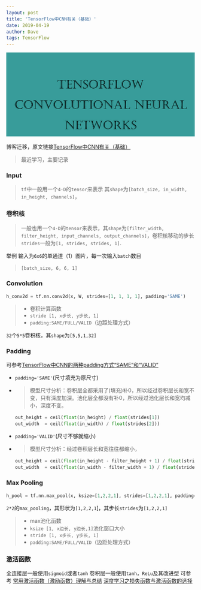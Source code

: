 ```yaml
---
layout: post
title: 'TensorFlow中CNN有关（基础）'
date: 2019-04-19
author: Dave
tags: TensorFlow
---
```


![](https://raw.githubusercontent.com/dendyikbc/PicGoBed/master/imgTF-CNNbasic.jpg)

博客迁移，原文链接[TensorFlow中CNN有关（基础）](https://blog.csdn.net/ddpiccolo/article/details/89392084)

>最近学习，主要记录
### Input
>```tf```中一般用一个```4-D```的```tensor```来表示
其```shape```为```[batch_size, in_width, in_height, channels]```，
### 卷积核
>一般也用一个```4-D```的```tensor```来表示，其```shape```为```[filter_width, filter_height, input_channels, output_channels]```，卷积核移动的步长```strides```一般为```[1, strides, strides, 1]```.

举例
输入为```6x6```的单通道（1）图片，每一次输入```batch```数目
>```[batch_size, 6, 6, 1]```

### Convolution
```python
h_conv2d = tf.nn.conv2d(x, W, strides=[1, 1, 1, 1], padding='SAME')
```

> + 卷积计算函数
> + ```stride [1, x步长, y步长, 1]```
> + ```padding:SAME/FULL/VALID```（边距处理方式）

```32```个```5*5```卷积核，其```shape```为```[5,5,1,32]```
### Padding 
可参考[TensorFlow中CNN的两种padding方式“SAME”和“VALID”](https://blog.csdn.net/wuzqchom/article/details/74785643)
* ```padding='SAME'```(尺寸填充为原尺寸)
* >模型尺寸分析：卷积层全都采用了(填充)补0，所以经过卷积层长和宽不变，只有深度加深。池化层全都没有补0，所以经过池化层长和宽均减小，深度不变。
  ```python
  out_height = ceil(float(in_height) / float(strides[1])
  out_width  = ceil(float(in_width) / float(strides[2]))
  ```


* ```padding='VALID'```(尺寸不够就缩小)
* >模型尺寸分析：经过卷积层长和宽往往都缩小，
  ```python
  out_height = ceil(float(in_height - filter_height + 1) / float(strides[1]))
  out_width  = ceil(float(in_width - filter_width + 1) / float(strides[2]))
  ```

  
### Max Pooling
 
 ```python
 h_pool = tf.nn.max_pool(x, ksize=[1,2,2,1], strides=[1,2,2,1], padding='SAME')#2x2的池化窗口 步长为2  
 ```

```2*2```的```max_pooling```，其形状为```[1,2,2,1```]，其步长```strides```为```[1,2,2,1]```

> + max池化函数
> + ```ksize [1, x边长, y边长,1]```池化窗口大小
> + ```stride [1, x步长, y步长, 1]```
> + ```padding:SAME/FULL/VALID```（边距处理方式）

### 激活函数
全连接层一般使用```sigmoid```或者```tanh```
卷积层一般使用```tanh```，```ReLu```及其改进型
可参考
[常用激活函数（激励函数）理解与总结](https://blog.csdn.net/tyhj_sf/article/details/79932893)
[深度学习之损失函数与激活函数的选择](https://blog.csdn.net/lien0906/article/details/78430162)


